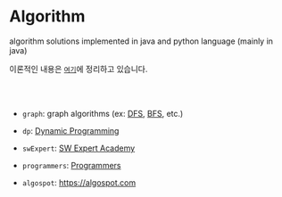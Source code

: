 # Algorithm
algorithm solutions implemented in java and python language (mainly in java)

이론적인 내용은 <a href="https://github.com/jinnyy/TIL/tree/master/ComputerScience/Algorithm">`여기`</a>에 정리하고 있습니다.

<br><br>


* `graph`: graph algorithms (ex: <a href="https://www.acmicpc.net/problem/tag/DFS">DFS</a>, <a href="https://www.acmicpc.net/problem/tag/BFS">BFS</a>, etc.)

* `dp`: <a href="https://www.acmicpc.net/problem/tag/%EB%8B%A4%EC%9D%B4%EB%82%98%EB%AF%B9%20%ED%94%84%EB%A1%9C%EA%B7%B8%EB%9E%98%EB%B0%8D">
  Dynamic Programming</a>

* `swExpert`: <a href="https://www.swexpertacademy.com/main/userpage/code/userProblemBoxDetail.do?probBoxId=AV5Po0AqAPwDFAUq&leftPage=1&curPage=userpage&userId=SWEAC">
  SW Expert Academy</a>
  
* `programmers`: <a href="https://programmers.co.kr/learn/challenges">Programmers</a>

* `algospot`: https://algospot.com

<br>
